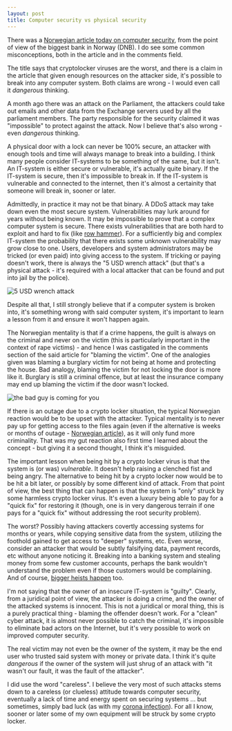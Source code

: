 ```yaml
---
layout: post
title: Computer security vs physical security
---
```


There was a [Norwegian article today on computer security](https://e24.no/boers-og-finans/i/56d6jK/dnb-frykter-mer-profesjonelle-hackere-loesepengevirus-er-farligst), from the point of view of the biggest bank in Norway (DNB).  I do see some common misconceptions, both in the article and in the comments field.

The title says that cryptolocker viruses are the worst, and there is a claim in the article that given enough resources on the attacker side, it's possible to break into any computer system.  Both claims are wrong - I would even call it *dangerous* thinking.

A month ago there was an attack on the Parliament, the attackers could take out emails and other data from the Exchange servers used by all the parliament members.  The party responsible for the security claimed it was "impossible" to protect against the attack.  Now I believe that's also wrong - even *dangerous* thinking.

A physical door with a lock can never be 100% secure, an attacker with enough tools and time will always manage to break into a building.  I think many people consider IT-systems to be something of the same, but it isn't.  An IT-system is either secure or vulnerable, it's actually quite binary.  If the IT-system is secure, then it's impossible to break in.  If the IT-system is vulnerable and connected to the internet, then it's almost a certainity that someone will break in, sooner or later.

Admittedly, in practice it may not be that binary.  A DDoS attack may take down even the most secure system.  Vulnerabilities may lurk around for years without being known.  It may be impossible to prove that a complex computer system is secure.  There exists vulnerabilities that are both hard to exploit and hard to fix (like [row hammer](https://en.wikipedia.org/wiki/Row_hammer)).  For a sufficiently big and complex IT-system the probability that there exists some unknown vulnerability may grow close to one.  Users, developers and system administrators may be tricked (or even paid) into giving access to the system.  If tricking or paying doesn't work, there is always the "5 USD wrench attack" (but that's a physical attack - it's required with a local attacker that can be found and put into jail by the police).

![5 USD wrench attack](https://imgs.xkcd.com/comics/security.png)

Despite all that, I still strongly believe that if a computer system is broken into, it's something wrong with said computer system, it's important to learn a lesson from it and ensure it won't happen again.

The Norwegian mentality is that if a crime happens, the guilt is always on the criminal and never on the victim (this is particularly important in the context of rape victims) - and hence I was castigated in the comments section of the said article for "blaming the victim".  One of the analogies given was blaming a burglary victim for not being at home and protecting the house.  Bad analogy, blaming the victim for not locking the door is more like it.  Burglary is still a criminal offence, but at least the insurance company may end up blaming the victim if the door wasn't locked.

![the bad guy is coming for you](https://ipfs.io/ipfs/QmZARWFJYQvqpBpY5vN9GVsXW94oiRQ1gXXZjphek8MMnM)

If there is an outage due to a crypto locker situation, the typical Norwegian reaction would be to be upset with the attacker.  Typical mentality is to never pay up for getting access to the files again (even if the alternative is weeks or months of outage - [Norwegian article](https://www.nrk.no/innlandet/kan-ta-et-halvt-ar-for-ostre-toten-a-rette-opp-dataangrep-1.15364106)), as it will only fund more criminality.  That was my gut reaction also first time I learned about the concept - but giving it a second thought, I think it's misguided.

The important lesson when being hit by a crypto locker virus is that the system is (or was) *vulnerable*.  It doesn't help raising a clenched fist and being angry.  The alternative to being hit by a crypto locker now would be to be hit a bit later, or possibly by some different kind of attack. From that point of view, the best thing that can happen is that the system is "only" struck by some harmless crypto locker virus.  It's even a luxury being able to pay for a "quick fix" for restoring it (though, one is in very dangerous terrain if one pays for a "quick fix" without addressing the root security problem).

The worst?  Possibly having attackers covertly accessing systems for months or years, while copying sensitive data from the system, utilizing the foothold gained to get access to "deeper" systems, etc.  Even worse, consider an attacker that would be subtly falsifying data, payment records, etc without anyone noticing it.  Breaking into a banking system and stealing money from some few customer accounts, perhaps the bank wouldn't understand the problem even if those customers would be complaining.  And of course, [bigger heists happen](https://blog.idex.io/all-posts/a-complete-list-of-cryptocurrency-exchange-hacks-updated) too.

I'm not saying that the owner of an insecure IT-system is "guilty".  Clearly, from a juridical point of view, the attacker is doing a crime, and the owner of the attacked systems is innocent.  This is not a juridical or moral thing, this is a purely practical thing - blaming the offender doesn't work.  For a "clean" cyber attack, it is almost never possible to catch the criminal, it's impossible to eliminate bad actors on the Internet, but it's very possible to work on improved computer security.

The real victim may not even be the owner of the system, it may be the end user who trusted said system with money or private data.  I think it's quite *dangerous* if the owner of the system will just shrug of an attack with "it wasn't our fault, it was the fault of the attacker".

I did use the word "careless". I believe the very most of such attacks stems down to a careless (or clueless) attitude towards computer security, eventually a lack of time and energy spent on securing systems ... but sometimes, simply bad luck (as with my [corona infection](https://tobixen.github.io/covid-positive/)).  For all I know, sooner or later some of my own equipment will be struck by some crypto locker.